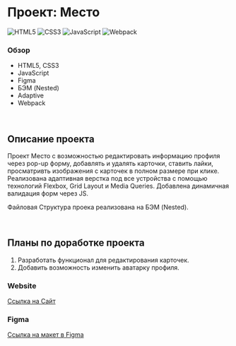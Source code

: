 # Проект: Место

![HTML5](https://img.shields.io/badge/html5-%23E34F26.svg?style=for-the-badge&logo=html5&logoColor=white)
![CSS3](https://img.shields.io/badge/css3-%231572B6.svg?style=for-the-badge&logo=css3&logoColor=white)
![JavaScript](https://img.shields.io/badge/javascript-%23323330.svg?style=for-the-badge&logo=javascript&logoColor=%23F7DF1E)
![Webpack](https://img.shields.io/badge/webpack%20-%238DD6F9.svg?&style=for-the-badge&logo=webpack&logoColor=black)

### Обзор

- HTML5, CSS3
- JavaScript
- Figma
- БЭМ (Nested)
- Adaptive
- Webpack

<br>

## Описание проекта

Проект Место с возможностью редактировать информацию профиля через pop-up форму, добавлять и удалять карточки, ставить лайки, просматривть изображения с карточек в полном размере при клике. Реализована адаптивная верстка под все устройства с помощью технологий Flexbox, Grid Layout и Media Queries. Добавлена динамичная валидация форм через JS.
<br>

Файловая Структура проека реализована на БЭМ (Nested).

<br>

## Планы по доработке проекта

1. Разработать функционал для редактирования карточек.
1. Добавить возможность изменить аватарку профиля.
   <br>

### Website

[Ссылка на Сайт](https://fildsgn.github.io/mesto/)

### Figma

[Ссылка на макет в Figma](https://www.figma.com/file/2cn9N9jSkmxD84oJik7xL7/JavaScript.-Sprint-4?t=gmHLNEODBpb7uCtZ-0)

